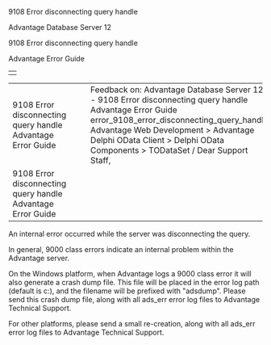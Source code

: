9108 Error disconnecting query handle




Advantage Database Server 12  

9108 Error disconnecting query handle

Advantage Error Guide

|  |
| --- |
|  |

|  |  |  |  |  |
| --- | --- | --- | --- | --- |
| 9108 Error disconnecting query handle  Advantage Error Guide |  |  | Feedback on: Advantage Database Server 12 - 9108 Error disconnecting query handle Advantage Error Guide error\_9108\_error\_disconnecting\_query\_handle Advantage Web Development > Advantage Delphi OData Client > Delphi OData Components > TODataSet / Dear Support Staff, |  |
| 9108 Error disconnecting query handle  Advantage Error Guide |  |  |  |  |

An internal error occurred while the server was disconnecting the query.

In general, 9000 class errors indicate an internal problem within the Advantage server.

On the Windows platform, when Advantage logs a 9000 class error it will also generate a crash dump file. This file will be placed in the error log path (default is c:\), and the filename will be prefixed with "adsdump". Please send this crash dump file, along with all ads\_err error log files to Advantage Technical Support.

For other platforms, please send a small re-creation, along with all ads\_err error log files to Advantage Technical Support.